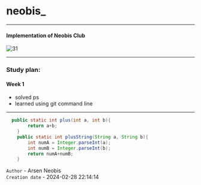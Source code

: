 # neobis_
___
#### Implementation of Neobis Club
![31](https://sun9-33.userapi.com/impg/f2GLGuO8jG6Ny1Fz9nYLvG0AB-94eH0eail2AA/aBlXhreB4nI.jpg?size=1656x932&quality=95&sign=48479225b7e75ccac577aa56d6abf065&type=album)
___
### Study plan:

#### Week 1
* solved ps
* learned using git command line 
___

```java
  public static int plus(int a, int b){
        return a+b;
    }
    public static int plusString(String a, String b){
        int numA = Integer.parseInt(a);
        int numB = Integer.parseInt(b);
        return numA+numB;
    }
```
<code style="background-color: white">Author</code> - Arsen Neobis  <br>
<code style="background-color: white">Creation date</code> - 2024-02-28 22:14:14


